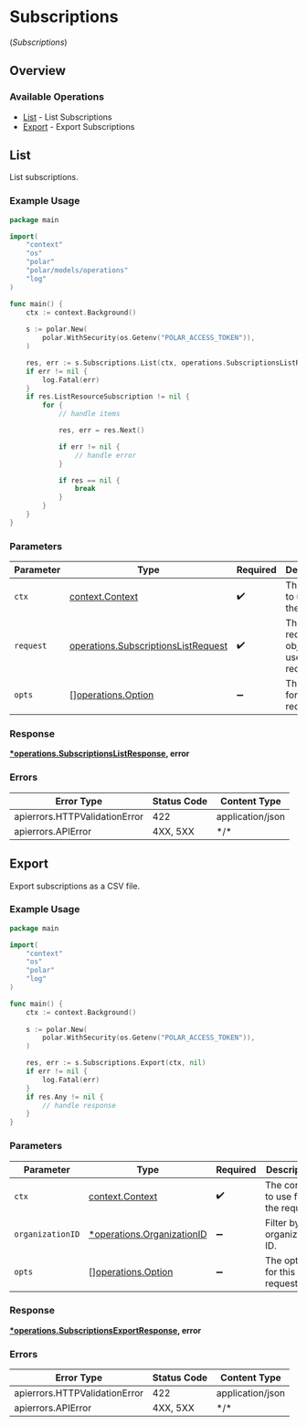 # Subscriptions
(*Subscriptions*)

## Overview

### Available Operations

* [List](#list) - List Subscriptions
* [Export](#export) - Export Subscriptions

## List

List subscriptions.

### Example Usage

```go
package main

import(
	"context"
	"os"
	"polar"
	"polar/models/operations"
	"log"
)

func main() {
    ctx := context.Background()
    
    s := polar.New(
        polar.WithSecurity(os.Getenv("POLAR_ACCESS_TOKEN")),
    )

    res, err := s.Subscriptions.List(ctx, operations.SubscriptionsListRequest{})
    if err != nil {
        log.Fatal(err)
    }
    if res.ListResourceSubscription != nil {
        for {
            // handle items

            res, err = res.Next()

            if err != nil {
                // handle error
            }

            if res == nil {
                break
            }
        }
    }
}
```

### Parameters

| Parameter                                                                                  | Type                                                                                       | Required                                                                                   | Description                                                                                |
| ------------------------------------------------------------------------------------------ | ------------------------------------------------------------------------------------------ | ------------------------------------------------------------------------------------------ | ------------------------------------------------------------------------------------------ |
| `ctx`                                                                                      | [context.Context](https://pkg.go.dev/context#Context)                                      | :heavy_check_mark:                                                                         | The context to use for the request.                                                        |
| `request`                                                                                  | [operations.SubscriptionsListRequest](../../models/operations/subscriptionslistrequest.md) | :heavy_check_mark:                                                                         | The request object to use for the request.                                                 |
| `opts`                                                                                     | [][operations.Option](../../models/operations/option.md)                                   | :heavy_minus_sign:                                                                         | The options for this request.                                                              |

### Response

**[*operations.SubscriptionsListResponse](../../models/operations/subscriptionslistresponse.md), error**

### Errors

| Error Type                    | Status Code                   | Content Type                  |
| ----------------------------- | ----------------------------- | ----------------------------- |
| apierrors.HTTPValidationError | 422                           | application/json              |
| apierrors.APIError            | 4XX, 5XX                      | \*/\*                         |

## Export

Export subscriptions as a CSV file.

### Example Usage

```go
package main

import(
	"context"
	"os"
	"polar"
	"log"
)

func main() {
    ctx := context.Background()
    
    s := polar.New(
        polar.WithSecurity(os.Getenv("POLAR_ACCESS_TOKEN")),
    )

    res, err := s.Subscriptions.Export(ctx, nil)
    if err != nil {
        log.Fatal(err)
    }
    if res.Any != nil {
        // handle response
    }
}
```

### Parameters

| Parameter                                                               | Type                                                                    | Required                                                                | Description                                                             |
| ----------------------------------------------------------------------- | ----------------------------------------------------------------------- | ----------------------------------------------------------------------- | ----------------------------------------------------------------------- |
| `ctx`                                                                   | [context.Context](https://pkg.go.dev/context#Context)                   | :heavy_check_mark:                                                      | The context to use for the request.                                     |
| `organizationID`                                                        | [*operations.OrganizationID](../../models/operations/organizationid.md) | :heavy_minus_sign:                                                      | Filter by organization ID.                                              |
| `opts`                                                                  | [][operations.Option](../../models/operations/option.md)                | :heavy_minus_sign:                                                      | The options for this request.                                           |

### Response

**[*operations.SubscriptionsExportResponse](../../models/operations/subscriptionsexportresponse.md), error**

### Errors

| Error Type                    | Status Code                   | Content Type                  |
| ----------------------------- | ----------------------------- | ----------------------------- |
| apierrors.HTTPValidationError | 422                           | application/json              |
| apierrors.APIError            | 4XX, 5XX                      | \*/\*                         |